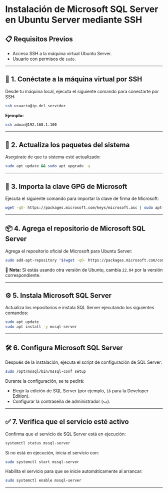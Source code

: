 # Instalación de Microsoft SQL Server en Ubuntu Server mediante SSH

## 📋 **Requisitos Previos**
- Acceso SSH a la máquina virtual Ubuntu Server.
- Usuario con permisos de `sudo`.

---

## 🔐 **1. Conéctate a la máquina virtual por SSH**
Desde tu máquina local, ejecuta el siguiente comando para conectarte por SSH:

```bash
ssh usuario@ip-del-servidor
```

**Ejemplo:**

```bash
ssh admin@192.168.1.100
```

---

## 🔄 **2. Actualiza los paquetes del sistema**
Asegúrate de que tu sistema esté actualizado:

```bash
sudo apt update && sudo apt upgrade -y
```

---

## 🔑 **3. Importa la clave GPG de Microsoft**
Ejecuta el siguiente comando para importar la clave de firma de Microsoft:

```bash
wget -qO- https://packages.microsoft.com/keys/microsoft.asc | sudo apt-key add -
```

---

## 📦 **4. Agrega el repositorio de Microsoft SQL Server**
Agrega el repositorio oficial de Microsoft para Ubuntu Server:

```bash
sudo add-apt-repository "$(wget -qO- https://packages.microsoft.com/config/ubuntu/22.04/mssql-server-2022.list)"
```

🔔 **Nota:** Si estás usando otra versión de Ubuntu, cambia `22.04` por la versión correspondiente.

---

## ⚙️ **5. Instala Microsoft SQL Server**
Actualiza los repositorios e instala SQL Server ejecutando los siguientes comandos:

```bash
sudo apt update
sudo apt install -y mssql-server
```

---

## 🛠️ **6. Configura Microsoft SQL Server**
Después de la instalación, ejecuta el script de configuración de SQL Server:

```bash
sudo /opt/mssql/bin/mssql-conf setup
```

Durante la configuración, se te pedirá:
- Elegir la edición de SQL Server (por ejemplo, `16` para la Developer Edition).
- Configurar la contraseña de administrador (`sa`).

---

## ✅ **7. Verifica que el servicio esté activo**
Confirma que el servicio de SQL Server está en ejecución:

```bash
systemctl status mssql-server
```

Si no está en ejecución, inicia el servicio con:

```bash
sudo systemctl start mssql-server
```

Habilita el servicio para que se inicie automáticamente al arrancar:

```bash
sudo systemctl enable mssql-server
```

---